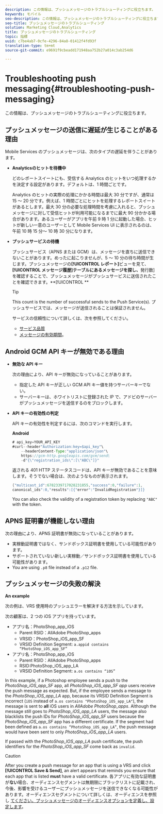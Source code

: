 ```yaml
---
description: この情報は、プッシュメッセージのトラブルシューティングに役立ちます。
keywords: モバイル
seo-description: この情報は、プッシュメッセージのトラブルシューティングに役立ちます。
seo-title: プッシュメッセージのトラブルシューティング
solution: Marketing Cloud,Analytics
title: プッシュメッセージのトラブルシューティング
topic: 指標
uuid: c7be4ab7-0cfe-4296-84a8-01412f4fd93f
translation-type: tm+mt
source-git-commit: e9691f9cbeadd171948aa752b27a014c3ab254d6

---
```



# Troubleshooting push messaging{#troubleshooting-push-messaging}

この情報は、プッシュメッセージのトラブルシューティングに役立ちます。

## プッシュメッセージの送信に遅延が生じることがある理由

Mobile Services のプッシュメッセージは、次のタイプの遅延を伴うことがあります。

* **Analyticsのヒットを待機中**

   どのレポートスイートにも、受信する Analytics のヒットをいつ処理するかを決定する設定があります。デフォルトは、1 時間ごとです。

   Analytics のヒットの実際の処理にかかる時間は最大 30 分ですが、通常は 15 ～ 20 分です。例えば、1 時間ごとにヒットを処理するレポートスイートがあるとします。最大 30 分の必要な処理時間を考慮に入れると、プッシュメッセージに対して受信ヒットが利用可能になるまでに最大 90 分かかる場合があります。あるユーザーがアプリを午前 9 時 1 分に起動した場合、ヒットが新しい一意のユーザーとして Mobile Services UI に表示されるのは、午前 10 時 15 分～ 10 時 30 分になります。

* **プッシュサービスの待機**

   プッシュサービス（APNS または GCM）は、メッセージを直ちに送信できないことがあります。めったに起こりませんが、5 ～ 10 分の待ち時間が生じます。プッシュメッセージの&#x200B;**[!UICONTROL レポート]**&#x200B;ビューを見て、**[!UICONTROL メッセージ履歴]テーブルにあるメッセージを探し、**&#x200B;発行数]を確認することで、プッシュメッセージがプッシュサービスに送信されたことを確認できます。**[!UICONTROL **

   >[!TIP]
   >
   >This count is the number of successful sends to the Push Service(s). プッシュサービスでは、メッセージが送信されることは保証されません。

   サービスの信頼性について詳しくは、次を参照してください。

   * [サービス品質](https://developer.apple.com/library/content/documentation/NetworkingInternet/Conceptual/RemoteNotificationsPG/APNSOverview.html#//apple_ref/doc/uid/TP40008194-CH8-SW5l)
   * [メッセージの有効期間](https://developers.google.com/cloud-messaging/concept-options#lifetime)。

## Android GCM API キーが無効である理由

* **無効な API キー**

   次の理由により、API キーが無効になっていることがあります。

   * 指定した API キーが正しい GCM API キー値を持つサーバーキーでない。
   * サーバーキーは、ホワイトリストに登録された IP で、アドビのサーバーがプッシュメッセージを送信するのをブロックします。

* **API キーの有効性の判定**

   API キーの有効性を判定するには、次のコマンドを実行します。

   **Android**

   ```java
   # api_key=YOUR_API_KEY
   #curl--header"Authorization:key=$api_key"\
       --headerContent-Type:"application/json"\ 
       https://gcm-http.googleapis.com/gcm/send\
       -d"{\"registration_ids\":[\"ABC\"]}"
   ```

   返される 401 HTTP ステータスコードは、API キーが無効であることを意味します。そうでない場合は、次のようなものが表示されます。

   ```java
   {"multicast_id":6782339717028231855,"success":0,"failure":1,
   canonical_ids":0,"results":[{"error":"InvalidRegistration"}]}
   ```

   You can also check the validity of a registration token by replacing `"ABC"` with the token.

## APNS 証明書が機能しない理由

次の理由により、APNS 証明書が無効になっていることがあります。

* 実稼動証明書ではなく、サンドボックス証明書を使用している可能性があります。
* サポートされていない新しい実稼動／サンドボックス証明書を使用している可能性があります。
* You are using `.p8` file instead of a `.p12` file.

## プッシュメッセージの失敗の解決

**An example**

次の例は、VRS 使用時のプッシュエラーを解決する方法を示しています。

次の顧客は、2 つの iOS アプリを持っています。

* アプリ名：PhotoShop_app_iOS
   * Parent RSID：AllAdobe PhotoShop_apps
   * VRSID：PhotoShop_iOS_app_SF
   * VRSID Definition Segment: `a.appid contains “PhotoShop_iOS_app_SF”`
* アプリ名：PhotoShop_app_iOS
   * Parent RSID：AllAdobe PhotoShop_apps
   * RSID:PhotoShop_iOS_app_LA
   * VRSID Definition Segment: `a.os contains “iOS”`

In this example, if a Photoshop employee sends a push to the *PhotoShop_iOS_app_SF* app, all *PhotoShop_iOS_app_SF app* users receive the push message as expected. But, if the employee sends a message to the *PhotoShop_iOS_app_LA* app, because its VRSID Definition Segment is incorrect (`iOS` instead of `a.os contains "PhotoShop_iOS_app_LA"`), the message is sent to **all** iOS users in *AllAdobe PhotoShop_apps*. Although the message still goes to *PhotoShop_iOS_app_LA* users, the message also blacklists the push IDs for *PhotoShop_iOS_app_SF* users because the *PhotoShop_iOS_app_SF* app has a different certificate. If the segment had been defined as `a.os contains “PhotoShop_iOS_app_LA”`, the push message would have been sent to only *PhotoShop_iOS_app_LA* users.

If passed with the *PhotoShop_IOS_app_LA* push certificate, the push identifiers for the *PhotoShop_iOS_app_SF* come back as `invalid`.

>[!CAUTION]
>
>After you create a push message for an app that is using a VRS and click **[!UICONTROL Save &amp; Send]**, an alert appears that reminds you ensure that each app that is listed **must** have a valid certificate. 各アプリに有効な証明書が&#x200B;**ない**&#x200B;場合、オーディエンスセグメントは無期限にブラックリストに記載され、今後、影響を受けるユーザーにプッシュメッセージを送信できなくなる可能性があります。オーディエンスセグメントについて詳しくは、オーディエンスを参照し [てください。プッシュメッセージのオーディエンスオプションを定義し、設定します](/help/using/in-app-messaging/t-create-push-message/c-audience-push-message.md)。
